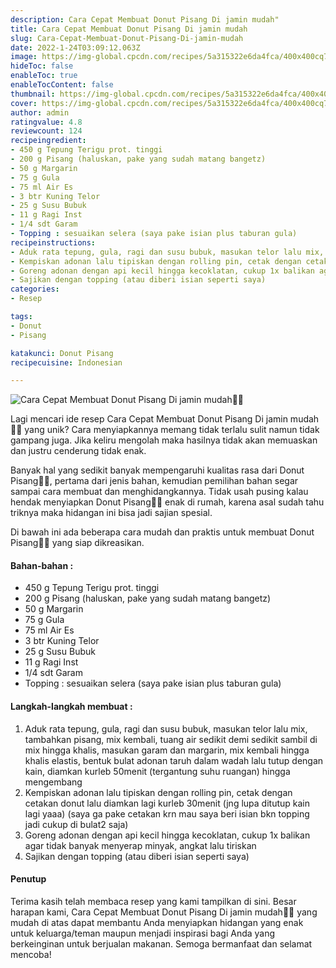```yaml
---
description: Cara Cepat Membuat Donut Pisang Di jamin mudah"
title: Cara Cepat Membuat Donut Pisang Di jamin mudah
slug: Cara-Cepat-Membuat-Donut-Pisang-Di-jamin-mudah
date: 2022-1-24T03:09:12.063Z
image: https://img-global.cpcdn.com/recipes/5a315322e6da4fca/400x400cq70/photo.jpg
hideToc: false
enableToc: true
enableTocContent: false
thumbnail: https://img-global.cpcdn.com/recipes/5a315322e6da4fca/400x400cq70/photo.jpg
cover: https://img-global.cpcdn.com/recipes/5a315322e6da4fca/400x400cq70/photo.jpg
author: admin
ratingvalue: 4.8
reviewcount: 124
recipeingredient:
- 450 g Tepung Terigu prot. tinggi
- 200 g Pisang (haluskan, pake yang sudah matang bangetz)
- 50 g Margarin
- 75 g Gula
- 75 ml Air Es
- 3 btr Kuning Telor
- 25 g Susu Bubuk
- 11 g Ragi Inst
- 1/4 sdt Garam
- Topping : sesuaikan selera (saya pake isian plus taburan gula)
recipeinstructions:
- Aduk rata tepung, gula, ragi dan susu bubuk, masukan telor lalu mix, tambahkan pisang, mix kembali, tuang air sedikit demi sedikit sambil di mix hingga khalis, masukan garam dan margarin, mix kembali hingga khalis elastis, bentuk bulat adonan taruh dalam wadah lalu tutup dengan kain, diamkan kurleb 50menit (tergantung suhu ruangan) hingga mengembang
- Kempiskan adonan lalu tipiskan dengan rolling pin, cetak dengan cetakan donut lalu diamkan lagi kurleb 30menit (jng lupa ditutup kain lagi yaaa) (saya ga pake cetakan krn mau saya beri isian bkn topping jadi cukup di bulat2 saja)
- Goreng adonan dengan api kecil hingga kecoklatan, cukup 1x balikan agar tidak banyak menyerap minyak, angkat lalu tiriskan
- Sajikan dengan topping (atau diberi isian seperti saya)
categories:
- Resep

tags:
- Donut
- Pisang

katakunci: Donut Pisang
recipecuisine: Indonesian

---
```


![Cara Cepat Membuat Donut Pisang Di jamin mudah👩‍🍳](https://img-global.cpcdn.com/recipes/5a315322e6da4fca/400x400cq70/photo.jpg)

Lagi mencari ide resep Cara Cepat Membuat Donut Pisang Di jamin mudah👩‍🍳 yang unik? Cara menyiapkannya memang tidak terlalu sulit namun tidak gampang juga. Jika keliru mengolah maka hasilnya tidak akan memuaskan dan justru cenderung tidak enak.

Banyak hal yang sedikit banyak mempengaruhi kualitas rasa dari Donut Pisang👩‍🍳, pertama dari jenis bahan, kemudian pemilihan bahan segar sampai cara membuat dan menghidangkannya. Tidak usah pusing kalau hendak menyiapkan Donut Pisang👩‍🍳 enak di rumah, karena asal sudah tahu triknya maka hidangan ini bisa jadi sajian spesial.

Di bawah ini ada beberapa cara mudah dan praktis untuk membuat Donut Pisang👩‍🍳 yang siap dikreasikan.

<!--inarticleads1-->

#### Bahan-bahan :

- 450 g Tepung Terigu prot. tinggi
- 200 g Pisang (haluskan, pake yang sudah matang bangetz)
- 50 g Margarin
- 75 g Gula
- 75 ml Air Es
- 3 btr Kuning Telor
- 25 g Susu Bubuk
- 11 g Ragi Inst
- 1/4 sdt Garam
- Topping : sesuaikan selera (saya pake isian plus taburan gula)

<!--inarticleads2-->

#### Langkah-langkah membuat :

1. Aduk rata tepung, gula, ragi dan susu bubuk, masukan telor lalu mix, tambahkan pisang, mix kembali, tuang air sedikit demi sedikit sambil di mix hingga khalis, masukan garam dan margarin, mix kembali hingga khalis elastis, bentuk bulat adonan taruh dalam wadah lalu tutup dengan kain, diamkan kurleb 50menit (tergantung suhu ruangan) hingga mengembang
1. Kempiskan adonan lalu tipiskan dengan rolling pin, cetak dengan cetakan donut lalu diamkan lagi kurleb 30menit (jng lupa ditutup kain lagi yaaa) (saya ga pake cetakan krn mau saya beri isian bkn topping jadi cukup di bulat2 saja)
1. Goreng adonan dengan api kecil hingga kecoklatan, cukup 1x balikan agar tidak banyak menyerap minyak, angkat lalu tiriskan
1. Sajikan dengan topping (atau diberi isian seperti saya)

#### Penutup

Terima kasih telah membaca resep yang kami tampilkan di sini. Besar harapan kami, Cara Cepat Membuat Donut Pisang Di jamin mudah👩‍🍳 yang mudah di atas dapat membantu Anda menyiapkan hidangan yang enak untuk keluarga/teman maupun menjadi inspirasi bagi Anda yang berkeinginan untuk berjualan makanan. Semoga bermanfaat dan selamat mencoba!